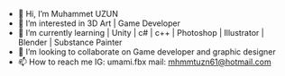- 👋 Hi, I’m Muhammet UZUN
- 👀 I’m interested in 3D Art | Game Developer
- 🌱 I’m currently learning | Unity | c# | c++ | Photoshop | Illustrator | Blender | Substance Painter
- 💞️ I’m looking to collaborate on Game developer and graphic designer
- 📫 How to reach me IG: umami.fbx mail: mhmmtuzn61@hotmail.com

<!---
mhmmtuzn61/mhmmtuzn61 is a ✨ special ✨ repository because its `README.md` (this file) appears on your GitHub profile.
You can click the Preview link to take a look at your changes.
--->
